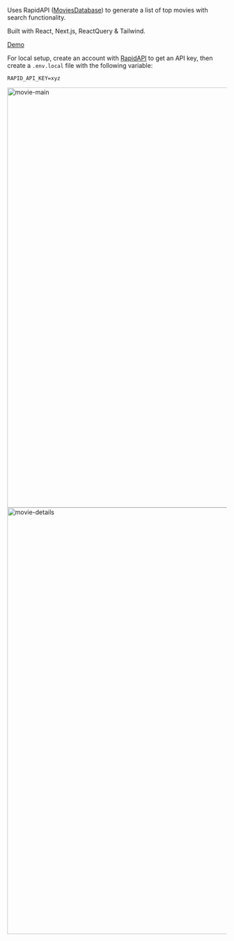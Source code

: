 Uses RapidAPI ([MoviesDatabase](https://rapidapi.com/SAdrian/api/moviesdatabase/)) to generate a list of top movies with search functionality.

Built with React, Next.js, ReactQuery & Tailwind.

[Demo](https://zingy-macaron-b05060.netlify.app)

For local setup, create an account with [RapidAPI](https://rapidapi.com/) to get an API key, then create a `.env.local` file with the following variable:

```
RAPID_API_KEY=xyz
```

<img width="962" alt="movie-main" src="https://github.com/sw517/movie-data-tech-test/assets/16246185/2b2d9301-be00-4d90-8b79-d4f6725480eb">

<img width="977" alt="movie-details" src="https://github.com/sw517/movie-data-tech-test/assets/16246185/670a6d10-7b58-4d2e-b57a-1b99092ab789">
